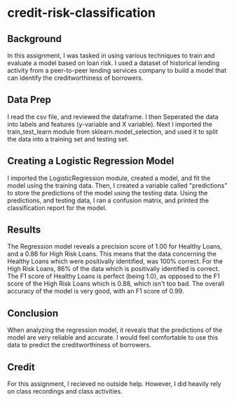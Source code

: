 # credit-risk-classification
## Background
In this assignment, I was tasked in using various techniques to train and evaluate a model based on loan risk. I used a dataset of historical lending activity from a peer-to-peer lending services company to build a model that can identify the creditworthiness of borrowers.

## Data Prep
I read the csv file, and reviewed the dataframe. I then Seperated the data into labels and features (y-variable and X variable). Next I imported the train_test_learn module from sklearn.model_selection, and used it to split the data into a training set and testing set.

## Creating a Logistic Regression Model
I imported the LogisticRegression module, created a model, and fit the model using the training data. Then, I created a variable called "predictions" to store the predictions of the model using the testing data. Using the predictions, and testing data, I ran a confusion matrix, and printed the classification report for the model.

## Results
The Regression model reveals a precision score of 1.00 for Healthy Loans, and a 0.86 for High Risk Loans. This means that the data concerning the Healthy Loans which were positivally identified, was 100% correct. For the High Risk Loans, 86% of the data which is positivally identified is correct.
The F1 score of Healthy Loans is perfect (being 1.0), as opposed to the F1 score of the High Risk Loans which is 0.88, which isn't too bad.
The overall accuracy of the model is very good, with an F1 score of 0.99.

## Conclusion
When analyzing the regression model, it reveals that the predictions of the model are very reliable and accurate. I would feel comfortable to use this data to predict the creditworthiness of borrowers.


## Credit
For this assignment, I recieved no outside help. However, I did heavily rely on class recordings and class activities.
